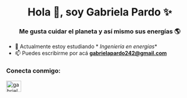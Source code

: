 <h1 align="center">Hola 👋, soy Gabriela Pardo ✨</h1>
<h3 align="center">Me gusta cuidar el planeta y así mismo sus energías 🌎</h3>

- 🔭 Actualmente estoy estudiando * *Ingeniería en energías**
- 📫 Puedes escribirme por acá **gabrielapardo242@gmail.com**

<h3 align="left">Conecta conmigo:</h3>
<p align="left">
<a href=" https://instagram.com/gabrielapardog_" target="blank"><img align="center" src="https://raw.githubusercontent.com/rahuldkjain/github-profile-readme-generator/master/src/ images/icons/Social/instagram.svg" alt="gabrielapardog_" height="30" width="40" /></a>
</p>

<!--
**gabrielapardog/gabrielapardog** is a ✨ _special_ ✨ repository because its `README.md` (this file) appears on your GitHub profile.



